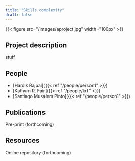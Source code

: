 ```yaml
---
title: "Skills complexity"
draft: false
---
```


{{< figure src="/images/aproject.jpg" width="100px" >}}

## Project description

stuff

## People

* [Hardik Rajpal]({{< ref "/people/person1" >}}) 
* [Kathyrn R. Fair]({{< ref "/people/krf" >}}) 
* [Santiago Musalem Pinto]({{< ref "/people/person1" >}}) 

## Publications

Pre-print (forthcoming)

## Resources

Online repository (forthcoming)
